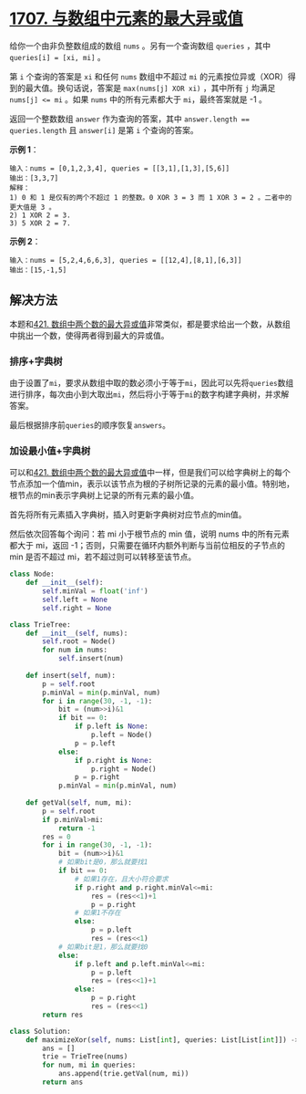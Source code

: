 # [1707. 与数组中元素的最大异或值](https://leetcode-cn.com/problems/maximum-xor-with-an-element-from-array/)

给你一个由非负整数组成的数组 `nums` 。另有一个查询数组 `queries` ，其中 `queries[i] = [xi, mi]` 。

第 `i` 个查询的答案是 `xi` 和任何 `nums` 数组中不超过 `mi` 的元素按位异或（XOR）得到的最大值。换句话说，答案是 `max(nums[j] XOR xi)` ，其中所有 `j` 均满足 `nums[j] <= mi` 。如果 `nums` 中的所有元素都大于 `mi`，最终答案就是 -1 。

返回一个整数数组 `answer` 作为查询的答案，其中 `answer.length == queries.length` 且 `answer[i]` 是第 `i` 个查询的答案。


**示例 1**：
```
输入：nums = [0,1,2,3,4], queries = [[3,1],[1,3],[5,6]]
输出：[3,3,7]
解释：
1) 0 和 1 是仅有的两个不超过 1 的整数。0 XOR 3 = 3 而 1 XOR 3 = 2 。二者中的更大值是 3 。
2) 1 XOR 2 = 3.
3) 5 XOR 2 = 7.
```

**示例 2**：
```
输入：nums = [5,2,4,6,6,3], queries = [[12,4],[8,1],[6,3]]
输出：[15,-1,5]
```

## 解决方法

本题和[421. 数组中两个数的最大异或值](https://leetcode-cn.com/problems/maximum-xor-of-two-numbers-in-an-array/)非常类似，都是要求给出一个数，从数组中挑出一个数，使得两者得到最大的异或值。

### 排序+字典树

由于设置了`mi`，要求从数组中取的数必须小于等于`mi`，因此可以先将`queries`数组进行排序，每次由小到大取出`mi`，然后将小于等于`mi`的数字构建字典树，并求解答案。

最后根据排序前`queries`的顺序恢复`answers`。

### 加设最小值+字典树

可以和[421. 数组中两个数的最大异或值](https://leetcode-cn.com/problems/maximum-xor-of-two-numbers-in-an-array/)中一样，但是我们可以给字典树上的每个节点添加一个值min，表示以该节点为根的子树所记录的元素的最小值。特别地，根节点的min表示字典树上记录的所有元素的最小值。

首先将所有元素插入字典树，插入时更新字典树对应节点的min值。

然后依次回答每个询问：若 mi 小于根节点的 min 值，说明 nums 中的所有元素都大于 mi，返回 -1；否则，只需要在循环内额外判断与当前位相反的子节点的 min 是否不超过 mi，若不超过则可以转移至该节点。

```py
class Node:
    def __init__(self):
        self.minVal = float('inf')
        self.left = None
        self.right = None

class TrieTree:
    def __init__(self, nums):
        self.root = Node()
        for num in nums:
            self.insert(num)
    
    def insert(self, num):
        p = self.root
        p.minVal = min(p.minVal, num)
        for i in range(30, -1, -1):
            bit = (num>>i)&1
            if bit == 0:
                if p.left is None:
                    p.left = Node()
                p = p.left
            else:
                if p.right is None:
                    p.right = Node()
                p = p.right
            p.minVal = min(p.minVal, num)
    
    def getVal(self, num, mi):
        p = self.root
        if p.minVal>mi:
            return -1
        res = 0
        for i in range(30, -1, -1):
            bit = (num>>i)&1
            # 如果bit是0，那么就要找1
            if bit == 0:
                # 如果1存在，且大小符合要求
                if p.right and p.right.minVal<=mi:
                    res = (res<<1)+1
                    p = p.right
                # 如果1不存在
                else:
                    p = p.left
                    res = (res<<1)
            # 如果bit是1，那么就要找0
            else:
                if p.left and p.left.minVal<=mi:
                    p = p.left
                    res = (res<<1)+1
                else:
                    p = p.right
                    res = (res<<1)
        return res

class Solution:
    def maximizeXor(self, nums: List[int], queries: List[List[int]]) -> List[int]:
        ans = []
        trie = TrieTree(nums)
        for num, mi in queries:
            ans.append(trie.getVal(num, mi))
        return ans
```